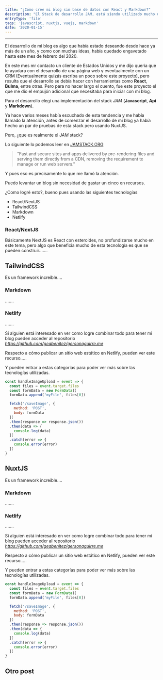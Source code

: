 ```yaml
---
title: "¿Cómo cree mi blog sin base de datos con React y Markdown?"
description: "El Stack de desarrollo JAM, está siendo utilizado mucho últimamente, y decidí usar una versión de esta creado con ReactJS, NextJS y Markdown para darle vida a mi blog personal que tenia ya bastante de estar planeando."
entryType: 'file'
tags: 'javascript, nuxtjs, vuejs, markdown'
date: '2020-01-15'
---
```

---

El desarrollo de mi blog es algo que había estado deseando desde hace ya más de un año, y como con muchas ideas, había quedado engavetado hasta este mes de febrero del 2020.

En este mes mr contacto un cliente de Estados Unidos y me dijo quería que le ayudara con el desarrollo de una página web y eventualmente con un CRM (Eventualmente quizás escriba un poco sobre este proyecto), pero resulta que el desarrollo se debía hacer con herramientas como **React**, **Bulma**, entre otras. Pero para no hacer largo el cuento, fue este proyecto el que me dio el empujón adicional que necesitaba para iniciar con mi blog.

Para el desarrollo elegí una implementación del stack *JAM* (**Javascript**, **Api** y **Markdown**).

Ya hace varios meses había escuchado de esta tendencia y me había llamado la atención, antes de comenzar el desarrollo de mi blog ya había hecho un par de pruebas de esta stack pero usando NuxtJS.

<v-img src="/un-blog-sin-base-de-datos/jam-stack.jpeg" alt="Software Engineer Job Offer"></v-img>

Pero, ¿que es realmente el *JAM* stack?

Lo siguiente lo podemos leer en [JAMSTACK.ORG](https://jamstack.org/)

> "Fast and secure sites and apps delivered by pre-rendering files and serving them directly from a CDN, removing the requirement to manage or run web servers."

Y pues eso es precisamente lo que me llamó la atención.

Puedo levantar un blog sin necesidad de gastar un cinco en recursos.

¿Como logré esto?, bueno pues usando las siguientes tecnologías

- React/NextJS
- TailwindCSS
- Markdown
- Netlify

### React/NextJS

Básicamente NextJS es React con esteroides, no profundizarse mucho en este tema, pero algo que beneficia mucho de esta tecnología es que se pueden construir.......

## TailwindCSS

Es un framework increíble....

### Markdown

.......

### Netlify

.......

Si alguien está interesado en ver como logre combinar todo para tener mi blog pueden acceder al repositorio
 *<https://github.com/geabenitez/gersonaguirre.me>*

Respecto a cómo publicar un sitio web estático en Netlify, pueden ver este recurso.....

Y pueden entrar a estas categorías para poder ver más sobre las tecnologías utilizadas.

```js
const handleImageUpload = event => {
  const files = event.target.files
  const formData = new FormData()
  formData.append('myFile', files[0])

  fetch('/saveImage', {
    method: 'POST',
    body: formData
  })
  .then(response => response.json())
  .then(data => {
    console.log(data)
  })
  .catch(error => {
    console.error(error)
  })
}
```

## NuxtJS

Es un framework increíble....

### Markdown

.......

### Netlify

.......

Si alguien está interesado en ver como logre combinar todo para tener mi blog pueden acceder al repositorio
 *<https://github.com/geabenitez/gersonaguirre.me>*

Respecto a cómo publicar un sitio web estático en Netlify, pueden ver este recurso.....

Y pueden entrar a estas categorías para poder ver más sobre las tecnologías utilizadas.

```js
const handleImageUpload = event => {
  const files = event.target.files
  const formData = new FormData()
  formData.append('myFile', files[0])

  fetch('/saveImage', {
    method: 'POST',
    body: formData
  })
  .then(response => response.json())
  .then(data => {
    console.log(data)
  })
  .catch(error => {
    console.error(error)
  })
}
```

## Otro post
